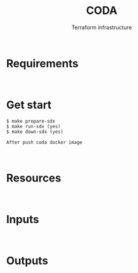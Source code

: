 <h1 align="center">CODA</h1>
<p align="center">
    Terraform infrastructure
</p>

<br>
<h1 align="left">Requirements</h1>

<br>
<h1 align="left">Get start</h1>

    $ make prepare-sdx
    $ make run-sdx (yes)
    $ make down-sdx (yes)

    After push coda docker image

<br>
<h1 align="left">Resources</h1>

<br>
<h1 align="left">Inputs</h1>

<br>
<h1 align="left">Outputs</h1>
